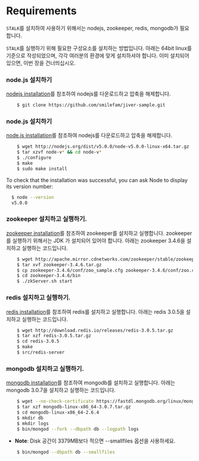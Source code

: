 Requirements
======================
`STALK`를 설치하여 사용하기 위해서는 nodejs, zookeeper, redis, mongodb가 필요합니다.

`STALK`를 실행하기 위해 필요한 구성요소를 설치하는 방법입니다. 아래는 64bit linux를 기준으로 작성되었으며, 각각 여러분의 환경에 맞게 설치하셔야 합니다. 이미 설치되어 있으면, 이번 장을 건너띄십시오.

### node.js 설치하기
[nodejs installation](http://nodejs.org/download/)를 참조하여 nodejs를 다운로드하고 압축을 해제합니다.
``` bash
	$ git clone https://github.com/smilefam/jiver-sample.git
```


### node.js 설치하기
[node.js installation](http://nodejs.org/download/)를 참조하여 nodejs를 다운로드하고 압축을 해제합니다.
``` bash
	$ wget http://nodejs.org/dist/v5.0.0/node-v5.0.0-linux-x64.tar.gz
	$ tar xzvf node-v* && cd node-v*
	$ ./configure
	$ make
	$ sudo make install
```
To check that the installation was successful, you can ask Node to display its version number:
``` bash
  $ node --version
  v5.0.0
```

### zookeeper 설치하고 실행하기.
[zookeeper installation](http://zookeeper.apache.org/doc/trunk/zookeeperStarted.html)를 참조하여 zookeeper를 설치하고 실행합니다. zookeeper 를 실행하기 위해서는 JDK 가 설치되어 있어야 합니다.
아래는 zookeeper 3.4.6을 설치하고 실행하는 코드입니다.
``` bash
	$ wget http://apache.mirror.cdnetworks.com/zookeeper/stable/zookeeper-3.4.6.tar.gz
	$ tar xvf zookeeper-3.4.6.tar.gz
	$ cp zookeeper-3.4.6/conf/zoo_sample.cfg zookeeper-3.4.6/conf/zoo.cfg
	$ cd zookeeper-3.4.6/bin
	$ ./zkServer.sh start
```

### redis 설치하고 실행하기.
[redis installation](http://redis.io/download#installation)를 참조하여 redis를 설치하고 실행합니다.
아래는 redis 3.0.5을 설치하고 실행하는 코드입니다.
``` bash
	$ wget http://download.redis.io/releases/redis-3.0.5.tar.gz
	$ tar xzf redis-3.0.5.tar.gz
	$ cd redis-3.0.5
	$ make
	$ src/redis-server
```

### mongodb 설치하고 실행하기.
[mongodb installation](http://docs.mongodb.org/manual/installation/)를 참조하여 mongodb를 설치하고 실행합니다.
아래는 mongodb 3.0.7을 설치하고 실행하는 코드입니다.
``` bash
	$ wget --no-check-certificate https://fastdl.mongodb.org/linux/mongodb-linux-x86_64-3.0.7.tgz
	$ tar xzf mongodb-linux-x86_64-3.0.7.tar.gz
	$ cd mongodb-linux-x86_64-2.6.4
	$ mkdir db
	$ mkdir logs
	$ bin/mongod --fork --dbpath db --logpath logs
```
   * **Note**: Disk 공간이 3379MB보다 적으면 --smallfiles 옵션을 사용하세요.
``` bash
	$ bin/mongod --dbpath db --smallfiles
```
